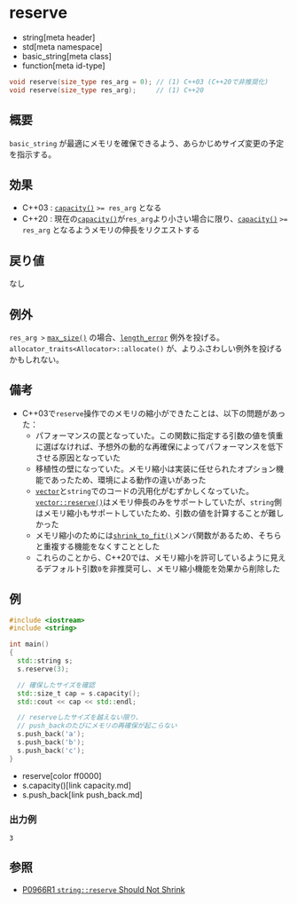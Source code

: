 # reserve
* string[meta header]
* std[meta namespace]
* basic_string[meta class]
* function[meta id-type]

```cpp
void reserve(size_type res_arg = 0); // (1) C++03 (C++20で非推奨化)
void reserve(size_type res_arg);     // (1) C++20
```

## 概要
`basic_string` が最適にメモリを確保できるよう、あらかじめサイズ変更の予定を指示する。


## 効果
- C++03 : [`capacity()`](capacity.md) `>= res_arg` となる
- C++20 : 現在の[`capacity()`](capacity.md)が`res_arg`より小さい場合に限り、[`capacity()`](capacity.md) `>= res_arg` となるようメモリの伸長をリクエストする


## 戻り値
なし


## 例外
`res_arg >` [`max_size()`](max_size.md) の場合、[`length_error`](/reference/stdexcept.md) 例外を投げる。  
`allocator_traits<Allocator>::allocate()` が、よりふさわしい例外を投げるかもしれない。


## 備考
- C++03で`reserve`操作でのメモリの縮小ができたことは、以下の問題があった：
    - パフォーマンスの罠となっていた。この関数に指定する引数の値を慎重に選ばなければ、予想外の動的な再確保によってパフォーマンスを低下させる原因となっていた
    - 移植性の壁になっていた。メモリ縮小は実装に任せられたオプション機能であったため、環境による動作の違いがあった
    - [`vector`](/reference/vector/vector.md)と`string`でのコードの汎用化がむずかしくなっていた。[`vector::reserve()`](/reference/vector/vector/reserve.md)はメモリ伸長のみをサポートしていたが、`string`側はメモリ縮小もサポートしていたため、引数の値を計算することが難しかった
    - メモリ縮小のためには[`shrink_to_fit()`](shrink_to_fit.md)メンバ関数があるため、そちらと重複する機能をなくすこととした
    - これらのことから、C++20では、メモリ縮小を許可しているように見えるデフォルト引数`0`を非推奨可し、メモリ縮小機能を効果から削除した


## 例
```cpp example
#include <iostream>
#include <string>

int main()
{
  std::string s;
  s.reserve(3);

  // 確保したサイズを確認
  std::size_t cap = s.capacity();
  std::cout << cap << std::endl;

  // reserveしたサイズを越えない限り、
  // push_backのたびにメモリの再確保が起こらない
  s.push_back('a');
  s.push_back('b');
  s.push_back('c');
}
```
* reserve[color ff0000]
* s.capacity()[link capacity.md]
* s.push_back[link push_back.md]

### 出力例
```
3
```

## 参照
- [P0966R1 `string::reserve` Should Not Shrink](http://www.open-std.org/jtc1/sc22/wg21/docs/papers/2018/p0966r1.html)
